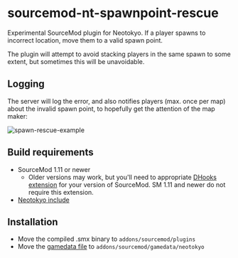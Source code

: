 # sourcemod-nt-spawnpoint-rescue
Experimental SourceMod plugin for Neotokyo. If a player spawns to incorrect location, move them to a valid spawn point.

The plugin will attempt to avoid stacking players in the same spawn to some extent, but sometimes this will be unavoidable.

## Logging

The server will log the error, and also notifies players (max. once per map) about the invalid spawn point, to hopefully get the attention of the map maker:

![spawn-rescue-example](https://user-images.githubusercontent.com/6595066/226464794-09104505-33ed-4cd5-ad6c-0f9fe59bea17.png)

## Build requirements
* SourceMod 1.11 or newer
  * Older versions may work, but you'll need to appropriate [DHooks extension](https://forums.alliedmods.net/showpost.php?p=2588686) for your version of SourceMod. SM 1.11 and newer do not require this extension.
* [Neotokyo include](https://github.com/softashell/sourcemod-nt-include)

## Installation
* Move the compiled .smx binary to `addons/sourcemod/plugins`
* Move the [gamedata file](addons/sourcemod/gamedata/neotokyo/spawnpoint_rescue.txt) to `addons/sourcemod/gamedata/neotokyo`
